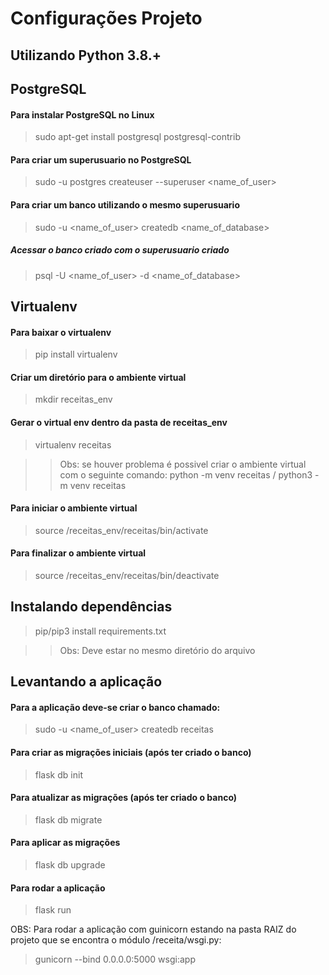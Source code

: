 # Configurações Projeto

## Utilizando Python 3.8.+

## PostgreSQL

#### Para instalar PostgreSQL no Linux
> sudo apt-get install postgresql postgresql-contrib

#### Para criar um superusuario no PostgreSQL
> sudo -u postgres createuser --superuser <name_of_user>

#### Para criar um banco utilizando o mesmo superusuario
> sudo -u <name_of_user> createdb <name_of_database>

##### Acessar o banco criado com o superusuario criado
> psql -U <name_of_user> -d <name_of_database>


## Virtualenv

#### Para baixar o virtualenv

> pip install virtualenv

#### Criar um diretório para o ambiente virtual

> mkdir receitas_env

#### Gerar o virtual env dentro da pasta de receitas_env

> virtualenv receitas

>> Obs: se houver problema é possivel criar o ambiente virtual com o seguinte comando: python -m venv receitas / python3 -m venv receitas

#### Para iniciar o ambiente virtual

> source /receitas_env/receitas/bin/activate

#### Para finalizar o ambiente virtual

> source /receitas_env/receitas/bin/deactivate


## Instalando dependências

> pip/pip3 install requirements.txt

>> Obs: Deve estar no mesmo diretório do arquivo


## Levantando a aplicação

#### Para a aplicação deve-se criar o banco chamado:

> sudo -u <name_of_user> createdb receitas

#### Para criar as migrações iniciais (após ter criado o banco)

> flask db init

#### Para atualizar as migrações (após ter criado o banco)

> flask db migrate

#### Para aplicar as migrações

> flask db upgrade

#### Para rodar a aplicação

> flask run

OBS: Para rodar a aplicação com guinicorn estando na pasta RAIZ do projeto que se encontra o módulo /receita/wsgi.py:

> gunicorn --bind 0.0.0.0:5000 wsgi:app